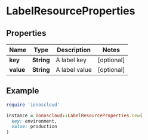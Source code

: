 # LabelResourceProperties

## Properties

| Name | Type | Description | Notes |
| ---- | ---- | ----------- | ----- |
| **key** | **String** | A label key | [optional] |
| **value** | **String** | A label value | [optional] |

## Example

```ruby
require 'ionoscloud'

instance = Ionoscloud::LabelResourceProperties.new(
  key: environment,
  value: production
)
```


